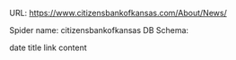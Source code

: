 URL: https://www.citizensbankofkansas.com/About/News/

Spider name: citizensbankofkansas
DB Schema:

date
title
link
content
